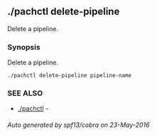 ## ./pachctl delete-pipeline

Delete a pipeline.

### Synopsis


Delete a pipeline.

```
./pachctl delete-pipeline pipeline-name
```

### SEE ALSO
* [./pachctl](./pachctl.md)	 - 

###### Auto generated by spf13/cobra on 23-May-2016
